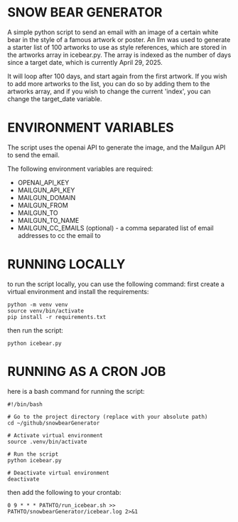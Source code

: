 # SNOW BEAR GENERATOR

A simple python script to send an email with an image 
of a certain white bear in the style of a famous artwork or poster.
An llm was used to generate a starter list of 100 artworks to use as style references,
which are stored in the artworks array in icebear.py. The array is indexed
as the number of days since a target date, which is currently April 29, 2025. 

It will loop after 100 days, and start again from the first artwork. If you wish 
to add more artworks to the list, you can do so by adding them to the artworks array,
and if you wish to change the current 'index', you can change the target_date variable.


# ENVIRONMENT VARIABLES
The script uses the openai API to generate the image, and the Mailgun API to send the email.

The following environment variables are required:
- OPENAI_API_KEY
- MAILGUN_API_KEY
- MAILGUN_DOMAIN
- MAILGUN_FROM
- MAILGUN_TO
- MAILGUN_TO_NAME
- MAILGUN_CC_EMAILS (optional) - a comma separated list of email addresses to cc the email to
# RUNNING LOCALLY

to run the script locally, you can use the following command:
first create a virtual environment and install the requirements:
```
python -m venv venv
source venv/bin/activate
pip install -r requirements.txt
```
then run the script:    
```
python icebear.py
```

# RUNNING AS A CRON JOB 

here is a bash command for running the script:

```
#!/bin/bash

# Go to the project directory (replace with your absolute path)
cd ~/github/snowbearGenerator

# Activate virtual environment
source .venv/bin/activate

# Run the script
python icebear.py

# Deactivate virtual environment
deactivate
``` 

then add the following to your crontab:
```
0 9 * * * PATHTO/run_icebear.sh >> PATHTO/snowbearGenerator/icebear.log 2>&1
```


